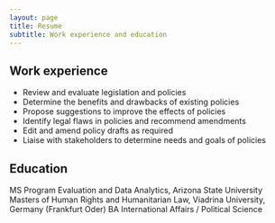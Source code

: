 ```yaml
---
layout: page
title: Resume
subtitle: Work experience and education
---
```


## Work experience

- Review and evaluate legislation and policies
- Determine the benefits and drawbacks of existing policies
- Propose suggestions to improve the effects of policies
- Identify legal flaws in policies and recommend amendments
- Edit and amend policy drafts as required
- Liaise with stakeholders to determine needs and goals of policies

## Education

MS Program Evaluation and Data Analytics, Arizona State University
Masters of Human Rights and Humanitarian Law, Viadrina University, Germany (Frankfurt Oder)
BA International Affairs / Political Science

